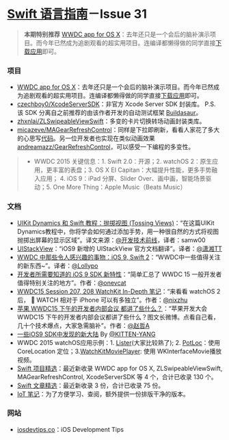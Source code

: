 [Swift 语言指南](https://github.com/ipader/SwiftGuide)－Issue 31
===
> **本期特别推荐** [WWDC app for OS X](https://github.com/insidegui/WWDC)：去年还只是一个会后的脑补演示项目。而今年已然成为追剧观看的超实用项目。连编译都懒得做的同学直接[下载应用](https://github.com/insidegui/WWDC/blob/master/Releases/WWDC_latest.zip?raw=true)即可。

### 项目
* [WWDC app for OS X](https://github.com/insidegui/WWDC)：去年还只是一个会后的脑补演示项目。而今年已然成为追剧观看的超实用项目。连编译都懒得做的同学直接[下载应用](https://github.com/insidegui/WWDC/blob/master/Releases/WWDC_latest.zip?raw=true)即可。
* [czechboy0/XcodeServerSDK](https://github.com/czechboy0/XcodeServerSDK)：非官方 Xcode Server SDK 封装库。 P.S. 该 SDK 分离自之前推荐的由该作者开发的自动测试框架 [Buildasaur](https://github.com/czechboy0/Buildasaur)。
* [zhxnlai/ZLSwipeableViewSwift](https://github.com/zhxnlai/ZLSwipeableViewSwift)：多变的卡片切换转场动画封装类库。
* [micazeve/MAGearRefreshControl](https://github.com/micazeve/MAGearRefreshControl)：同样是下拉即刷新，看看人家花了多大的心思写[代码](https://github.com/micazeve/MAGearRefreshControl/blob/master/Classes/MAGearRefreshControl.swift)。另一位开发者也实现在类似动画效果 [andreamazz/GearRefreshControl](https://github.com/andreamazz/GearRefreshControl)，可以感受一下编程的多变性。

> * WWDC 2015 关键信息：1. Swift 2.0：开源；2. watchOS 2：原生应用，更丰富的表盘；3. OS X EI Capitan：大幅提升性能，更多手势融入应用； 4. iOS 9：iPad 分屏、Slider Over、画中画，智能场景驱动；5. One More Thing：Apple Music（Beats Music）


### 文档
* [UIKit Dynamics 和 Swift 教程：抛掷视图 (Tossing Views)](https://github.com/bboyfeiyu/iOS-tech-frontier/blob/master/issue-8/UIKit%20Dynamics%E5%92%8CSwift%E6%95%99%E7%A8%8B%EF%BC%9A%E6%8A%9B%E6%8E%B7Views.md)：“在这篇UIKit Dynamics教程中，你将学会如何通过添加手势，用一种很自然的方式将视图抛掷出屏幕的显示区域”。译文来源：[@开发技术前线](http://weibo.com/u/5589212242)，译者：samw00
* [UIStackView](http://www.cnblogs.com/tieria/p/4572882.html)：“iOS9 新增的 UIStackView 官方文档翻译”。译者：[@潇湘TT](http://weibo.com/tieria0512)
* [WWDC 中那些令人感兴趣的事物：iOS 9, Swift 2](https://github.com/bboyfeiyu/iOS-tech-frontier/blob/master/issue-8/WWDC%E4%B8%AD%E9%82%A3%E4%BA%9B%E4%BB%A4%E4%BA%BA%E6%84%9F%E5%85%B4%E8%B6%A3%E7%9A%84%E4%BA%8B%E7%89%A9-iOS9%2C-Swift2.md)：“WWDC中一些值得关注的新东西~”。译者：[@Lollypo](http://weibo.com/u/3322436022)
* [开发者所需要知道的 iOS 9 SDK 新特性](http://onevcat.com/2015/06/ios9-sdk/)：“简单汇总了 WWDC 15 一般开发者值得特别关注的地方”。作者：[@onevcat](http://weibo.com/onevcat)
* [WWDC15 Session 207, 208 WatchKit In-Depth 笔记](http://t.cn/R2jAJ2k)：“来看看 watchOS 2 后，  WATCH 相对于 iPhone 可以有多独立”。作者：[@nixzhu](http://weibo.com/nixzhu)
* [苹果 WWDC15 下午的开发者内部会议 都讲了些什么？](http://weibo.com/p/1001603852570836734814)：“苹果开发大会 WWDC15 下午的开发者内部会议都讲了些什么？图文长微博。点看自己看，几十个技术爆点，大家急需脑补”。作者：[@赵哲A](http://weibo.com/zhaozhecleric)
* [一些iOS9 SDK中发现的新大陆](http://weibo.com/5167456916/profile?topnav=1&wvr=6#_rnd1434348418979) By [@KITTEN-YANG]()
* WWDC 2015 watchOS应用示例：1. [Lister](https://developer.apple.com/library/prerelease/watchos/samplecode/Lister/Introduction/Intro.html)(大家比较熟了); 2. [PotLoc](https://developer.apple.com/library/prerelease/watchos/samplecode/PotLoc/Introduction/Intro.html)：使用 CoreLocation 定位；3.[WatchKitMoviePlayer](https://developer.apple.com/library/prerelease/watchos/samplecode/WatchKitMoviePlayer/Introduction/Intro.html): 使用 WKInterfaceMovie播放视频。
* [Swift 项目精选](https://github.com/ipader/SwiftGuide/blob/master/Featured.md)：最近新收录 WWDC app for OS X, ZLSwipeableViewSwift, MAGearRefreshControl, XcodeServerSDK 等 4 个，合计已收录 130 个。
* [Swift 文章精选](https://github.com/ipader/SwiftGuide/blob/master/Featured-Articles.md)：最近新收录 3 份，合计已收录 75 份。
* [IoT 笔记](http://ideatouch.github.io/IoTNotes/)：为了方便学习、查阅，额外提供一份排版干净的版本。

### 网站
* [iosdevtips.co](http://iosdevtips.co)：iOS Development Tips

